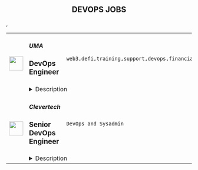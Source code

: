 <div align="center"><h2>DEVOPS JOBS</h2></div><table><tr>
                <td width="100" height="100" rowspan="2">
                    <img src="https://remoteok.com/assets/img/jobs/c5d088f2403149f3e44690a5f708809c1671347766.peg" width="38px" height="auto">
                </td>
                <td width="300">
                    <h5>UMA</h5>
                    <h3>DevOps Engineer</h3>
                </td>
                <td width="300">
                    <code>web3,defi,training,support,devops,financial,finance,cloud,leader,reliability,engineer,engineering</code>
                </td>
                <td width="200">
                <text>4 days ago</text>
                </td>
                <td width="100" rowspan="2">
                <a href="https://remoteOK.com/remote-jobs/remote-devops-engineer-uma-165917" align="right" target="_blank">Apply</a>
                </td>
            </tr>
            <tr>
                <td colspan="3">
                <details><summary>Description</summary>
                <div><span style="font-size:18px;">Our mission is to make markets universally fair and accessible.</span></div><div><br></div><div><b style="font-size:18px;">Who is UMA?</b></div><div>
<span style="font-size:11pt;">We are a team, driven by a shared </span><b style="font-size:11pt;">belief</b><span style="font-size:11pt;"> that markets should be universally accessible. Our </span><b style="font-size:11pt;">goal</b><span style="font-size:11pt;"> is to enable anyone to attain or transfer any form of financial risk, thus empowering everyone to participate in a universally accessible financial system. We have built an optimistic oracle for web3, and are building a robust ecosystem around that core solution. Our growing team is relatively small but incredibly mighty, and strives to be an engaging leader in the DeFi community.Â </span>
</div><div><br></div><div><b style="font-size:18px;">Where are we headed:Â </b></div><div><span style="font-size:11pt;">- Weâre building foundational infrastructure for web3 and developing high quality products to showcase this.</span></div><div><span style="font-size:11pt;">- Our road-map is robust, and with an iterative and continuous development philosophy, weâre always building.Â </span></div><div><span style="font-size:11pt;">- Weâre a global team that values diverse perspectives and top tier talent. Weâre growing internationally with the support of top tier investors and advisors.</span></div><div><br></div><div><b style="font-size:11pt;">Where do you fit in?</b></div><div>
<span style="font-size:11pt;">We're looking for a</span><b style="font-size:11pt;"> Sr. DevOps Engineer</b><span style="font-size:11pt;"> to join our team. You'll have an opportunity to work across our entire Ethereum-based web3 stack on cutting-edge technology that reshapes the global financial system. If you're a servant leader who values the ability to help other people excel, this is a role for you. You'll be a heavily relied on individual by the engineering team, and the organization at large.  </span>
</div><h4>Responsibilities</h4><ul>
<li>Managing a growing cloud infrastructure stack on GCP</li>
<li>Designing and managing permissioning systems across our cloud infrastructure and other relevant systems</li>
<li>Improving and building out CD pipelines</li>
<li>Managing and securing DNS</li>
<li>Owning alerting systems and processes (currently based on Pagerduty)</li>
<li>Manually managing much of the above responsibilities and automating them over time to allow the organization to continuously expand the scope of these activities</li>
</ul><h4>Skill and Qualifications</h4><ul>
<li>4+ years as a sysadmin, systems engineer, site reliability engineer, reliability engineer, or related role in a professional setting</li>
<li>Experience with Cloud Provider infrastructure, preferably GCP</li>
<li>Experience with secrets management</li>
<li>Experience with scripting languages like Bash or Python</li>
<li>Experience using, configuring, and managing custom and open source software</li>
<li>Passion for automation</li>
</ul><div>
<b style="font-size:18px;">Compensation</b><span style="font-size:18px;">:Â </span>
</div><div><span style="font-size:11pt;">- UMA's pay packages include competitive salaries & substantial token options. Salaries range from $100-200K and your token allocation can grow with your voting rewards while you participate in the growing ecosystem.</span></div><div><span style="font-size:11pt;">- Philosophies for a culture that shows we care: Take vacation when you need it, family care, training and development (just to name a few)</span></div><div><span style="font-size:11pt;">- 100% remote, which means we encourage you to create the work environment that you thrive in.</span></div><div><br></div><div><b style="font-size:18px;">Our values:Â </b></div><div><span style="font-size:11pt;">1) We value each individualâs right to economic freedom</span></div><div><span style="font-size:11pt;">2) We value openness, honesty, and directness.Â </span></div><div><span style="font-size:11pt;">3) We value integrity.</span></div><div><span style="font-size:11pt;">4) We value iterative learning.</span></div><div><span style="font-size:11pt;">5) We value taking smart risks.Â We value creating an environment where everyone âdoes their best workâ.Â </span></div><div><br></div><div><b style="font-size:18px;">Still want to know more?</b></div><div><br></div><div><span style="font-size:10.5pt;">-Our team at UMA blends a mix of highly-sought engineers, developers and community builders with a traditional finance pedigree. Our fast-growing team includes a diverse background of experiences and has drawn talent from Google, Ernst & Young, IBM and Goldman Sachs. Weâre a decentralized protocol governed by community members across the globe in a DAO, and supported by Risk Labs Foundation.Â </span></div><div><br></div><div><span style="font-size:10.5pt;">-We value economic freedom, integrity, and taking smart risks. Youâll succeed at UMA if youâre a self-starter, kind, adaptable, and passionate about building impactful tools to make finance more equitable.Â </span></div><div><br></div><div><span style="font-size:10.5pt;">-UMA is a remote-first international team and we support everyone to create an environment where they can do their best work. UMA teammates take the time off that they need and support each other to create an environment where they are happy, healthy, and inspired. We pride ourselves on being family-friendly as well as nomad-friendly.</span></div><div><br></div><div><span style="font-size:10.5pt;">-You will not get bored at UMA. The OO empowers unlimited ideas, products, services and protocols. We are constantly developing, building, experimenting and evolving.</span></div><div><br></div><div><i style="font-size:15px;">Studies have shown that women and people of colour are less likely to apply to jobs unless they meet every single qualification. Risk Labs, the employing entity, is an equal opportunity employer and is dedicated to diverse, inclusive, and authentic workplaces. So,Â  if youâre excited about this role but your past experience doesnât perfectly align- we encourage you to apply anyways. We value you taking the chance. Risk labs will not discriminate on the basis of race, religion, colour, national origin, gender, sexual orientation, age, marital status, veteran status, or disability status.</i></div><div><br></div><div><br></div><br/><br/>Please mention the word **BRAINY** and tag RMzUuMjAzLjI1NS4xMTc= when applying to show you read the job post completely (#RMzUuMjAzLjI1NS4xMTc=). This is a beta feature to avoid spam applicants. Companies can search these words to find applicants that read this and see they're human.
                </details>
                </td>
            </tr>,<tr>
                <td width="100" height="100" rowspan="2">
                    <img src="https://wwr-pro.s3.amazonaws.com/logos/0074/7619/logo.gif" width="38px" height="auto">
                </td>
                <td width="300">
                    <h5>Clevertech</h5>
                    <h3> Senior DevOps Engineer </h3>
                </td>
                <td width="300">
                    <code>DevOps and Sysadmin</code>
                </td>
                <td width="200">
                <text>2 days ago</text>
                </td>
                <td width="100" rowspan="2">
                <a href="https://weworkremotely.com/remote-jobs/clevertech-senior-devops-engineer-13" align="right" target="_blank">Apply</a>
                </td>
            </tr>
            <tr>
                <td colspan="3">
                <details><summary>Description</summary>
                <img src="https://we-work-remotely.imgix.net/logos/0074/7619/logo.gif?ixlib=rails-4.0.0&w=50&h=50&dpr=2&fit=fill&auto=compress" />

<p>
  <strong>Headquarters:</strong> New York, NY
    <br /><strong>URL:</strong> <a href="https://clevertech.biz">https://clevertech.biz</a>
</p>

<div>
<br>Experience Remote done Right. Over 20 years of remote experience, all 500+ staff are 100% remote and we still grow vibrant relationships, provide exceptional opportunities for career growth while working with stellar clients on ambitious projects<br><br>
</div><div><strong>What we're working on:</strong></div><div>
<br>Enterprise companies turn to us to help them launch innovative digital products that interact with hundreds of millions of customers, transactions and data points. The problems we solve every day are real and require creativity, grit and determination. We are building a culture that challenges norms while fostering experimentation and personal growth. In order to grasp the scale of problems we face, ideally, you have some exposure to Logistics, FinTech, Transportation, Insurance, Media or other complex multifactor industries<br><br>
</div><div><strong><br>Requirements</strong></div><ul>
<li>7+ years of professional experience (A technical assessment will be required)</li>
<li>Senior-level experience with AWS (EC2, RDS, S3, ECS, ELB)</li>
<li>Strong background in Linux and Mongo Atlas administration</li>
<li>Experience deploying Kubernetes in a production environment</li>
<li>Experience with CI/CD in Jenkins or CircleCi</li>
<li>Infrastructure as code (we use Terraform)</li>
<li>Experience with requirement gathering and presentation to executives</li>
<li>English fluency, verbal and written</li>
<li>Professional, empathic, team player</li>
<li>Problem solver, proactive, go-getter</li>
</ul><div><strong>Straight from the Devs</strong></div><div>
<br>Watch short snippets of actual developers (Real, not scripted) share why they joined <a href="https://cleverte.ch/3"><strong>YouTube Playlist<br></strong></a><br>
</div><div><strong>Why Clevertech is an amazing place to work at</strong></div><div>
<br>At Clevertech, you can expect that you will:<br><br>
</div><ul>
<li>Be 100% dedicated to one project at a time so that you can hone your skills, innovate and grow</li>
<li>Be a part of a team of talented and friendly senior-level developers</li>
<li>Work on projects that allow you to use cutting edge tech. We believe in constantly evolving your mastery</li>
</ul><div>
<br>The result? We produce meaningful work and we are truly proud and excited to be creating waves in an industry under transformation.<br><br>
</div>

<p><strong>To apply:</strong> <a href="https://weworkremotely.com/remote-jobs/clevertech-senior-devops-engineer-13">https://weworkremotely.com/remote-jobs/clevertech-senior-devops-engineer-13</a></p>

                </details>
                </td>
            </tr>,<tr>
                <td width="100" height="100" rowspan="2">
                    <img src="https://weworkremotely.com/assets/IsotypeV2-1ebe3dd57673f3e8d02b7490bc0faaef55d6a95d3a4aaf17298bd3ed503ae7fe.svg" width="38px" height="auto">
                </td>
                <td width="300">
                    <h5>Lifetimely</h5>
                    <h3> Senior Devops / PostgreSQL Admin (USD 80K-120K)</h3>
                </td>
                <td width="300">
                    <code>DevOps and Sysadmin</code>
                </td>
                <td width="200">
                <text>8 days ago</text>
                </td>
                <td width="100" rowspan="2">
                <a href="https://weworkremotely.com/remote-jobs/lifetimely-senior-devops-postgresql-admin-usd-80k-120k" align="right" target="_blank">Apply</a>
                </td>
            </tr>
            <tr>
                <td colspan="3">
                <details><summary>Description</summary>
                

<p>
  <strong>Headquarters:</strong> Helsinki, Finland
    <br /><strong>URL:</strong> <a href="https://lifetimely.io">https://lifetimely.io</a>
</p>

<div>Lifetimely is a fast-growing ecommerce analytics company looking for a <strong>Senior DevOps with PostgreSQL expertise to help us manage and take ownership of our bare metal servers and databases</strong>. If you have experience managing machines with Ansible (or any other server automation tool) and also managed PostgreSQL servers before, then we want to hear from you!<br><br>
</div><div>Our customers include names like MrBeast's Feastables, Liquid Death, and Unilever. You can read about our app on the <a href="https://apps.shopify.com/lifetimely-lifetime-value-and-profit-analytics">Shopify app store</a> and <a href="https://lifetimely.io/">our website</a>. We provide real-time reporting and predictions to more than 5000 ecommerce shops. To give you a sense of scale - we collect data on millions of orders per day from a few thousand stores and process many millions of background jobs to deliver quality reports and insights to our customers. <br><br>
</div><div>We're looking for someone who can hit the ground running and make an immediate impact on our team. In this role, you'll be responsible for maintaining and optimizing our databases, as well as implementing backup and disaster recovery solutions.<br><br>
</div><div><strong>We are looking for someone who has extensive experience in the following:</strong></div><ul>
<li>5+ years of PostgreSQL experience</li>
<li>Storage tuning</li>
<li>Experience with PGBackRest or any other backup solution</li>
</ul><div><br></div><div><strong>Additionally, we will highly value experience with:</strong></div><ul>
<li>Bare metal servers</li>
<li>Being Ubuntu admin</li>
<li>Docker</li>
<li>Nomad ( or Kubernetes ) experience</li>
</ul><div><br></div><div><strong>Other:</strong></div><ul>
<li>You should be humble, can mentor others, both provide and receive direction and be always willing to share what you learn.</li>
<li>Location: prefer America / Europe / Africa</li>
</ul><div><br></div><div>
<strong>Compensation for this position is between USD 80K-120K and varies with experience and skill set.</strong> This is a full-time position, but we will consider candidates who can allocate 25+ hours per week to the project. You will be employed through <a href="https://www.usemultiplier.com/">Multiplier</a> either as a full-time employee or as a contractor with paid time off and other benefits, depending on your location and preferences.<br><br>
</div><div>
<strong>Where we are and how we work:<br></strong><br>
</div><div>Our tech stack is Ansible / Ruby / PostgreSQL.<br><br>
</div><div>Working for Lifetimely doesn't feel like the usual office or startup gig: we are a distributed group of 20+ people across ten different countries 🇫🇮 🇺🇸 🇫🇷 🇨🇱 🇪🇬 🇪🇸 🇭🇷🇸🇬🇦🇺🇦🇺 with our own way of working. Some of us are nomads, some just like working remotely. We highly encourage written (long-form) communication and documenting things on Notion, and generally don't like tight fixed schedules. There is not much management or oversight, we expect you to know how to manage yourself. <strong>We prioritize shipping and results above how or when you do the work.<br></strong><br>
</div><div>
<strong>Two meetings per week, one for the devs on Tuesday and another one on Thursday for everyone. That's it.</strong> If you are into distributed work and prefer the lifestyle aspects or maybe live somewhere with not many exciting startups, you will enjoy working with us.<br><br>
</div><div>
<strong>To apply, please...<br></strong><br>
</div><ul>
<li>Describe the largest PostgreSQL deployment you worked on.</li>
<li>Please explain in your own words why VACUUM exists in Postgres</li>
<li>What was the largest number of Linux servers you had to manage? Describe what the infrastructure was used for.</li>
</ul><div><br></div><div>If you're passionate about working with databases and have the skills and experience we're looking for, then we encourage you to apply for this role. We can't wait to hear from you and learn more about why you're the right person for the job. <br><strong><br></strong>All the interviews will be conducted by the company CTO - you won't be talking to a recruiter.</div><div><br></div><div><br></div><div><br></div>

<p><strong>To apply:</strong> <a href="https://weworkremotely.com/remote-jobs/lifetimely-senior-devops-postgresql-admin-usd-80k-120k">https://weworkremotely.com/remote-jobs/lifetimely-senior-devops-postgresql-admin-usd-80k-120k</a></p>

                </details>
                </td>
            </tr>,<tr>
                <td width="100" height="100" rowspan="2">
                    <img src="https://wwr-pro.s3.amazonaws.com/logos/0001/4828/logo.gif" width="38px" height="auto">
                </td>
                <td width="300">
                    <h5>Bear Group</h5>
                    <h3> DevOps Engineer</h3>
                </td>
                <td width="300">
                    <code>DevOps and Sysadmin</code>
                </td>
                <td width="200">
                <text>9 days ago</text>
                </td>
                <td width="100" rowspan="2">
                <a href="https://weworkremotely.com/remote-jobs/bear-group-devops-engineer" align="right" target="_blank">Apply</a>
                </td>
            </tr>
            <tr>
                <td colspan="3">
                <details><summary>Description</summary>
                <img src="https://we-work-remotely.imgix.net/logos/0001/4828/logo.gif?ixlib=rails-4.0.0&w=50&h=50&dpr=2&fit=fill&auto=compress" />

<p>
  <strong>Headquarters:</strong> Seattle, Wa
    <br /><strong>URL:</strong> <a href="https://www.beargroup.com/">https://www.beargroup.com/</a>
</p>

<div>Bear Group is a leading web development firm dedicated to building and supporting custom website solutions that businesses can count on. Our approachable team of experts helps navigate custom website projects of every size and complexity. With high standards of integrity guiding us, we seek to understand client pain points, offer our best guidance, and build solutions that mold technology to fit a business.</div><div><br></div><div>We’re looking for a motivated individual ready to roll up your sleeves and join our talented team. Work alongside some of the brightest in the web development industry in a fully remote, rewarding and down-to-earth company culture. This is a place where you can thrive. </div><div><br></div><div>The DevOps Engineer needs to be self-motivated and able to work independently most of the time, but we have a friendly and capable team to collaborate with along the way. The ideal person is reliable and consistent with a mind for standardizing and streamlining processes, and able to efficiently find the root cause when things don't go to plan.</div><div><br></div><div>The type of work depends on the client, but often includes:</div><ul>
<li>Execute safe and efficient deployment procedures to QA, staging, and production environments for Bear Group clients</li>
<li>Collaborate with Team Leads to review and merge code prior to deployments</li>
<li>Handle escalation support and help troubleshoot and resolve issues that may arise in client’s server environments</li>
<li>Work directly with all members of the project management team on environment-related items</li>
<li>Engage with client IT department and technical support for hosting companies</li>
<li>​​Support developers with new hire onboarding, local environment setup, and keeping developers unblocked from environment-related issues in their day-to-day coding tasks</li>
</ul><div><br></div><div><strong>General Qualifications</strong></div><ul>
<li>Bachelor’s degree plus 5+ years in a DevOps focused role</li>
<li>Preference for client service environments such as web development firms, technical support teams, interactive agencies, or graphic design firms</li>
<li>Independence, enthusiasm, superb communication, attention to detail, and organization skills</li>
<li>Experience administrating Linux based servers, including Apache and Nginx, ideally with mod-php or php-fpm</li>
<li>Understanding of web application frameworks, ideally PHP based</li>
<li>Experience handling complex merges and conflict resolution in git</li>
<li>Working knowledge of Docker</li>
<li>Understanding of networking concepts, including DNS, routing, and caching</li>
<li>Understanding of database concepts and administration</li>
<li>Familiarity with web hosting platforms such as AWS, Linode, Rackspace, Acquia, Pantheon, Platform.sh</li>
</ul><div><br></div><div><strong>Working at Bear Group</strong></div><div>In addition to competitive pay, we provide a range of benefits and resources to our employees, including: </div><ul>
<li>Medical, vision, and dental insurance</li>
<li>3 weeks of PTO plus approximately 10 vacation days annually</li>
<li>401k with matching</li>
<li>$1,500 annual education stipend</li>
<li>Software and home equipment stipend for the tools that you prefer to use</li>
</ul><div>
<br>To learn more about us, visit <a href="http://www.beargroup.com">www.beargroup.com</a>. We are an equal opportunity employer and value diversity at our company. We do not discriminate on the basis of race, religion, color, national origin, gender, sexual orientation, age, marital status, veteran status, or disability status.</div>

<p><strong>To apply:</strong> <a href="https://weworkremotely.com/remote-jobs/bear-group-devops-engineer">https://weworkremotely.com/remote-jobs/bear-group-devops-engineer</a></p>

                </details>
                </td>
            </tr>,<tr>
                <td width="100" height="100" rowspan="2">
                    <img src="https://weworkremotely.com/assets/IsotypeV2-1ebe3dd57673f3e8d02b7490bc0faaef55d6a95d3a4aaf17298bd3ed503ae7fe.svg" width="38px" height="auto">
                </td>
                <td width="300">
                    <h5>RemoteMore</h5>
                    <h3> DevOps Engineer</h3>
                </td>
                <td width="300">
                    <code>DevOps and Sysadmin</code>
                </td>
                <td width="200">
                <text>37 days ago</text>
                </td>
                <td width="100" rowspan="2">
                <a href="https://weworkremotely.com/remote-jobs/remotemore-devops-engineer" align="right" target="_blank">Apply</a>
                </td>
            </tr>
            <tr>
                <td colspan="3">
                <details><summary>Description</summary>
                

<p>
  <strong>Headquarters:</strong> Berlin/Chicago 
    <br /><strong>URL:</strong> <a href="https://remotemore.com/candidates?utm_source=Jobpost&amp;utm_medium=WWR&amp;utm_campaign=PythonTrue">https://remotemore.com/candidates?utm_source=Jobpost&amp;utm_medium=WWR&amp;utm_campaign=PythonTrue</a>
</p>

<div><strong>The position</strong></div><div><br></div><div>RemoteMore is helping a large tech company with hiring DevOps engineers for its European and US teams.</div><div><br></div><div>The company is one of the major tech companies and works across many internal product teams. Multiple DevOps engineers will be hired and matched to the teams that are best fit for their background/experience. All product teams are fully distributed. The company culture is to focus on work delivered and not hours worked.</div><div><br></div><div>Good work-life balance is encouraged: 4-week paid holiday per year is part of the benefits package. You can work from home or any other place of your choice.</div><div><br></div><div>The position is full-time and fully remote.</div><div>
<br><br>
</div><div><strong>Your profile</strong></div><div><br></div><div>Coming from a strong technical background, you are expected to have:</div><div><br></div><ul>
<li>Required technologies: AWS/Azure/GCP, CI/CD pipelines, Docker</li>
<li>Bonus points: Python/Ruby/Golang coding skills; Kubernetes; Jenkins</li>
<li>Top technical skills for your level of experience: Intermediate or Senior (2+  years of professional experience)</li>
<li>The soft skills to work remotely. Strong individual contributor, strong communication skills.</li>
<li>Passion for remote work. You understand the pros and cons of working remotely.</li>
<li>Good English language skills to work as part of an international team.<br><br>
</li>
</ul><div><br></div><div><strong>Why should YOU apply?</strong></div><div><br></div><ul>
<li>Work from anywhere you want.</li>
<li>Competitive compensation based on your skills.</li>
<li>Work in a team with other top developers.</li>
<li>Making a difference.<br><br><br>
</li>
</ul><div>To be considered for the position, please sign up to RemoteMore by following the apply button. </div><div>
<br><br>
</div>

<p><strong>To apply:</strong> <a href="https://weworkremotely.com/remote-jobs/remotemore-devops-engineer">https://weworkremotely.com/remote-jobs/remotemore-devops-engineer</a></p>

                </details>
                </td>
            </tr></table>